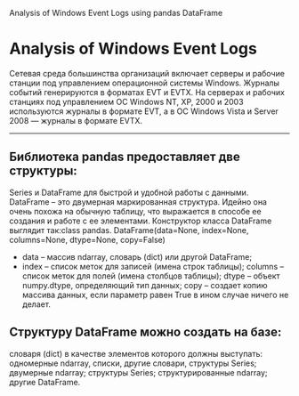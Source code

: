 Analysis of Windows Event Logs using pandas DataFrame

# Analysis of Windows Event Logs
Сетевая среда большинства организаций включает серверы и рабочие станции под управлением операционной системы Windows. Журналы событий генерируются в форматах EVT и EVTX. На серверах и рабочих станциях под управлением ОС Windows NT, XP, 2000 и 2003 используются журналы в формате EVT, а в ОС Windows Vista и Server 2008 — журналы в формате EVTX. 

---

## Библиотека pandas предоставляет две структуры: 
Series и DataFrame для быстрой и удобной работы с данными. DataFrame – это двумерная маркированная структура. Идейно она очень похожа на обычную таблицу, что выражается в способе ее создания и работе с ее элементами. Конструктор класса DataFrame выглядит так:class pandas.
DataFrame(data=None, index=None, columns=None, dtype=None, copy=False)
  * data – массив ndarray, словарь (dict) или другой DataFrame; 
  * index – список меток для записей (имена строк таблицы); 
columns – список меток для полей (имена столбцов таблицы); 
dtype – объект numpy.dtype, определяющий тип данных; 
copy – создает копию массива данных, если параметр равен True в ином случае ничего не делает.

## Структуру DataFrame можно создать на базе: 
словаря (dict) в качестве элементов которого должны выступать: одномерные ndarray, списки, другие словари, структуры Series; двумерные ndarray; структуры Series; структурированные ndarray; другие DataFrame.
